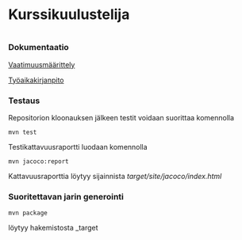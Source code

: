 # Kurssikuulustelija <h1>

### Dokumentaatio
[Vaatimuusmäärittely](https://github.com/henripalin/ot-harjoitustyo/blob/master/Kurssikuulustelija/dokumentaatio/vaatimuusmaarittely.md)
  
[Työaikakirjanpito](https://github.com/henripalin/ot-harjoitustyo/blob/master/Kurssikuulustelija/dokumentaatio/tuntikirjanpito.md)

### Testaus

Repositorion kloonauksen jälkeen testit voidaan suorittaa komennolla

```
mvn test
```

Testikattavuusraportti luodaan komennolla

```
mvn jacoco:report
```

Kattavuusraporttia löytyy sijainnista _target/site/jacoco/index.html_

### Suoritettavan jarin generointi

```
mvn package
```

löytyy hakemistosta _target
